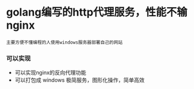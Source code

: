 # golang编写的http代理服务，性能不输nginx

`主要方便不懂编程的人使用windows服务器部署自己的网站`

### 可以实现
- 可以实现nginx的反向代理功能
- 可以打包成 windows 极简服务，图形化操作，简单高效
